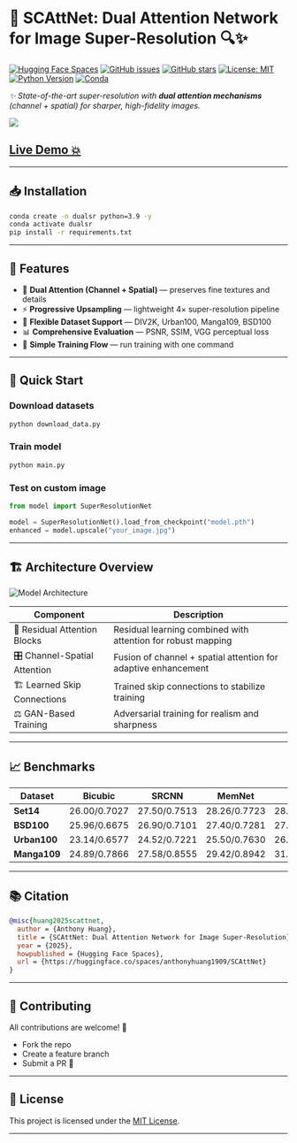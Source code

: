 # 🚀 SCAttNet: Dual Attention Network for Image Super-Resolution 🔍✨  

[![Hugging Face Spaces][hf-badge]][hf-url]
[![GitHub issues][issues-badge]][issues-url]
[![GitHub stars][stars-badge]][stars-url]
[![License: MIT][license-badge]][license-url]
[![Python Version][python-badge]][python-url]
[![Conda][conda-badge]][conda-url]



_✨ State-of-the-art super-resolution with **dual attention mechanisms** (channel + spatial) for sharper, high-fidelity images._

[![](gif/super_resolution_demo_1.gif)](https://huggingface.co/spaces/anthonyhuang1909/SCAttNet)

## [Live Demo 💥](https://huggingface.co/spaces/anthonyhuang1909/SCAttNet)

---

## 📥 Installation

```bash
conda create -n dualsr python=3.9 -y
conda activate dualsr
pip install -r requirements.txt
```

---

## 🌟 Features

- 🧠 **Dual Attention (Channel + Spatial)** — preserves fine textures and details  
- ⚡ **Progressive Upsampling** — lightweight 4× super-resolution pipeline  
- 🎯 **Flexible Dataset Support** — DIV2K, Urban100, Manga109, BSD100  
- 📊 **Comprehensive Evaluation** — PSNR, SSIM, VGG perceptual loss  
- 🚀 **Simple Training Flow** — run training with one command  

---

## 🔧 Quick Start

### Download datasets
```bash
python download_data.py
```

### Train model
```bash
python main.py
```

### Test on custom image
```python
from model import SuperResolutionNet

model = SuperResolutionNet().load_from_checkpoint("model.pth")
enhanced = model.upscale("your_image.jpg")
```

---

## 🏗️ Architecture Overview

![Model Architecture](model.png)

| Component                         | Description                                                      |
|----------------------------------|------------------------------------------------------------------|
| 🔄 Residual Attention Blocks      | Residual learning combined with attention for robust mapping     |
| 🎛️ Channel-Spatial Attention     | Fusion of channel + spatial attention for adaptive enhancement   |
| 🏗️ Learned Skip Connections       | Trained skip connections to stabilize training                   |
| ⚖️ GAN-Based Training             | Adversarial training for realism and sharpness                   |

---

## 📈 Benchmarks

| Dataset     | Bicubic | SRCNN  | MemNet | EDSR  | RDN   | RCAN  | ESRGAN | **SCAttNet** |
|-------------|---------|--------|--------|-------|-------|-------|--------|--------------|
| **Set14**   | 26.00/0.7027 | 27.50/0.7513 | 28.26/0.7723 | 28.80/0.7876 | 28.81/0.7871 | 28.87/0.7889 | 28.88/0.7896 | **29.18/0.7712** |
| **BSD100**  | 25.96/0.6675 | 26.90/0.7101 | 27.40/0.7281 | 27.71/0.7420 | 27.72/0.7419 | 27.77/0.7436 | 27.76/0.7432 | **28.71/0.7015** |
| **Urban100**| 23.14/0.6577 | 24.52/0.7221 | 25.50/0.7630 | 26.64/0.8033 | 26.61/0.8028 | 26.82/0.8087 | 26.73/0.8072 | **27.99/0.7209** |
| **Manga109**| 24.89/0.7866 | 27.58/0.8555 | 29.42/0.8942 | 31.02/0.9148 | 31.00/0.9151 | 31.22/0.9173 | 31.16/0.9164 | **27.33/0.7765** |

---

## 📚 Citation

```bibtex
@misc{huang2025scattnet,
  author = {Anthony Huang},
  title = {SCAttNet: Dual Attention Network for Image Super-Resolution},
  year = {2025},
  howpublished = {Hugging Face Spaces},
  url = {https://huggingface.co/spaces/anthonyhuang1909/SCAttNet}
}
```

---

## 🤝 Contributing

All contributions are welcome! 🎉  
- Fork the repo  
- Create a feature branch  
- Submit a PR 🚀  

---

## 📜 License

This project is licensed under the [MIT License](LICENSE).

---

<!-- Badge References -->
[hf-badge]: https://img.shields.io/badge/🤗%20Hugging%20Face-Spaces-blue
[hf-url]: https://huggingface.co/spaces/anthonyhuang1909/SCAttNet

[issues-badge]: https://img.shields.io/github/issues/anthonyhuang1909/SCAttNet
[issues-url]: https://github.com/anthonyhuang1909/SCAttNet/issues

[stars-badge]: https://img.shields.io/github/stars/anthonyhuang1909/SCAttNet
[stars-url]: https://github.com/anthonyhuang1909/SCAttNet/stargazers

[license-badge]: https://img.shields.io/badge/License-MIT-green.svg
[license-url]: https://opensource.org/licenses/MIT

[python-badge]: https://img.shields.io/badge/python-3.9%2B-blue
[python-url]: https://www.python.org/

[conda-badge]: https://img.shields.io/badge/conda-ready-brightgreen
[conda-url]: https://docs.conda.io/

[ci-badge]: https://github.com/anthonyhuang1909/SCAttNet/actions/workflows/ci.yml/badge.svg
[ci-url]: https://github.com/anthonyhuang1909/SCAttNet/actions

[tests-badge]: https://github.com/anthonyhuang1909/SCAttNet/actions/workflows/tests.yml/badge.svg
[tests-url]: https://github.com/anthonyhuang1909/SCAttNet/actions

[coverage-badge]: https://img.shields.io/codecov/c/github/anthonyhuang1909/SCAttNet
[coverage-url]: https://codecov.io/gh/anthonyhuang1909/SCAttNet
